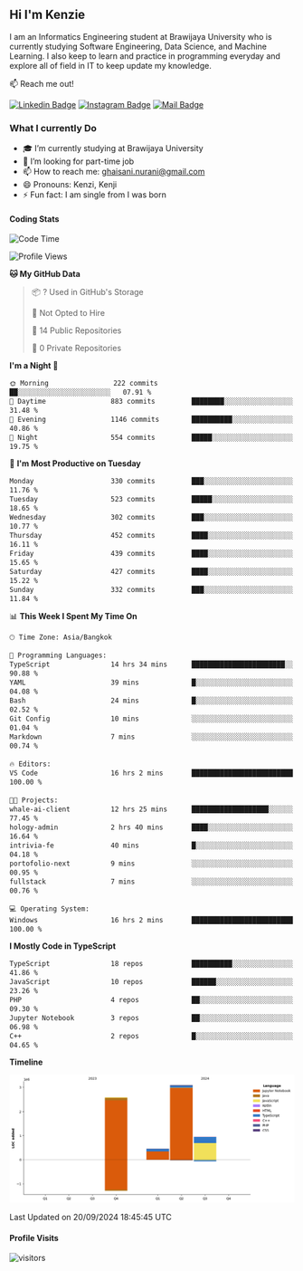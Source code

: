 ## Hi I'm Kenzie


I am an Informatics Engineering student at Brawijaya University who is currently studying Software Engineering, Data Science, and Machine Learning. I also keep to learn and practice in programming everyday and explore all of field in IT to keep update my knowledge.

:mailbox: Reach me out!

[![Linkedin Badge](https://img.shields.io/badge/-Kenzie_Taqiyassar-0e76a8?style=flat&labelColor=0e76a8&logo=linkedin&logoColor=white)](https://www.linkedin.com/in/kenzie-taqiyassar-37458b1aa/) 
[![Instagram Badge](https://img.shields.io/badge/-@__kenziehh_-e84393?style=flat&labelColor=e84393&logo=instagram&logoColor=white)](https://www.instagram.com/_kenziehh/) 
[![Mail Badge](https://img.shields.io/badge/-ghaisani.nurani-c0392b?style=flat&labelColor=c0392b&logo=gmail&logoColor=white)](mailto:ghaisani.nurani@gmail.com)

### What I currently Do

- 🎓 I’m currently studying at Brawijaya University
- 💼 I’m looking for part-time job
- 📫 How to reach me: ghaisani.nurani@gmail.com
- 😄 Pronouns: Kenzi, Kenji
- ⚡ Fun fact: I am single from I was born

#### Coding Stats
<!--START_SECTION:waka-->
![Code Time](http://img.shields.io/badge/Code%20Time-707%20hrs%2058%20mins-blue)

![Profile Views](http://img.shields.io/badge/Profile%20Views-0-blue)

**🐱 My GitHub Data** 

> 📦 ? Used in GitHub's Storage 
 > 
> 🚫 Not Opted to Hire
 > 
> 📜 14 Public Repositories 
 > 
> 🔑 0 Private Repositories 
 > 
**I'm a Night 🦉** 

```text
🌞 Morning                222 commits         ██░░░░░░░░░░░░░░░░░░░░░░░   07.91 % 
🌆 Daytime                883 commits         ████████░░░░░░░░░░░░░░░░░   31.48 % 
🌃 Evening                1146 commits        ██████████░░░░░░░░░░░░░░░   40.86 % 
🌙 Night                  554 commits         █████░░░░░░░░░░░░░░░░░░░░   19.75 % 
```
📅 **I'm Most Productive on Tuesday** 

```text
Monday                   330 commits         ███░░░░░░░░░░░░░░░░░░░░░░   11.76 % 
Tuesday                  523 commits         █████░░░░░░░░░░░░░░░░░░░░   18.65 % 
Wednesday                302 commits         ███░░░░░░░░░░░░░░░░░░░░░░   10.77 % 
Thursday                 452 commits         ████░░░░░░░░░░░░░░░░░░░░░   16.11 % 
Friday                   439 commits         ████░░░░░░░░░░░░░░░░░░░░░   15.65 % 
Saturday                 427 commits         ████░░░░░░░░░░░░░░░░░░░░░   15.22 % 
Sunday                   332 commits         ███░░░░░░░░░░░░░░░░░░░░░░   11.84 % 
```


📊 **This Week I Spent My Time On** 

```text
🕑︎ Time Zone: Asia/Bangkok

💬 Programming Languages: 
TypeScript               14 hrs 34 mins      ███████████████████████░░   90.88 % 
YAML                     39 mins             █░░░░░░░░░░░░░░░░░░░░░░░░   04.08 % 
Bash                     24 mins             █░░░░░░░░░░░░░░░░░░░░░░░░   02.52 % 
Git Config               10 mins             ░░░░░░░░░░░░░░░░░░░░░░░░░   01.04 % 
Markdown                 7 mins              ░░░░░░░░░░░░░░░░░░░░░░░░░   00.74 % 

🔥 Editors: 
VS Code                  16 hrs 2 mins       █████████████████████████   100.00 % 

🐱‍💻 Projects: 
whale-ai-client          12 hrs 25 mins      ███████████████████░░░░░░   77.45 % 
hology-admin             2 hrs 40 mins       ████░░░░░░░░░░░░░░░░░░░░░   16.64 % 
intrivia-fe              40 mins             █░░░░░░░░░░░░░░░░░░░░░░░░   04.18 % 
portofolio-next          9 mins              ░░░░░░░░░░░░░░░░░░░░░░░░░   00.95 % 
fullstack                7 mins              ░░░░░░░░░░░░░░░░░░░░░░░░░   00.76 % 

💻 Operating System: 
Windows                  16 hrs 2 mins       █████████████████████████   100.00 % 
```

**I Mostly Code in TypeScript** 

```text
TypeScript               18 repos            ██████████░░░░░░░░░░░░░░░   41.86 % 
JavaScript               10 repos            ██████░░░░░░░░░░░░░░░░░░░   23.26 % 
PHP                      4 repos             ██░░░░░░░░░░░░░░░░░░░░░░░   09.30 % 
Jupyter Notebook         3 repos             ██░░░░░░░░░░░░░░░░░░░░░░░   06.98 % 
C++                      2 repos             █░░░░░░░░░░░░░░░░░░░░░░░░   04.65 % 
```



**Timeline**

![Lines of Code chart](https://raw.githubusercontent.com/kenziehh/kenziehh/master/assets/bar_graph.png)


 Last Updated on 20/09/2024 18:45:45 UTC
<!--END_SECTION:waka-->


#### Profile Visits

![visitors](https://visitor-badge.glitch.me/badge?page_id=kenziehh.kenziehh)






